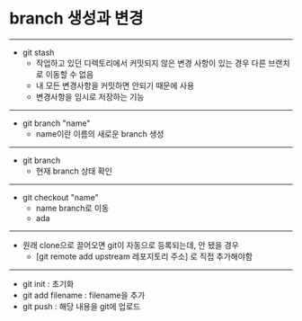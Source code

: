 
# branch 생성과 변경

-----
- git stash
    - 작업하고 있던 디렉토리에서 커밋되지 않은 변경 사항이 있는 경우 다른 브랜치로 이동할 수 없음
    - 내 모든 변경사항을 커밋하면 안되기 때문에 사용
    - 변경사항을 임시로 저장하는 기능
-----
- git branch "name"
    - name이란 이름의 새로운 branch 생성
-----
- git branch
    - 현재 branch 상태 확인
-----
- git checkout "name"
    - name branch로 이동
    - ada
-----    
- 원래 clone으로 끌어오면 git이 자동으로 등록되는데, 안 됐을 경우
    - [git remote add upstream 레포지토리 주소] 로 직접 추가해야함
-----
- git init : 초기화
- git add filename : filename을 추가
- git push : 해당 내용을 git에 업로드